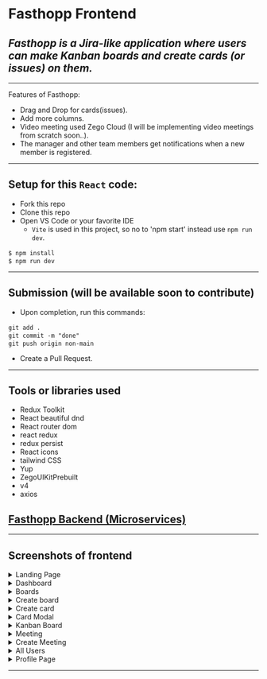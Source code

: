 # **Fasthopp Frontend**

## _Fasthopp is a Jira-like application where users can make Kanban boards and create cards (or issues) on them._
---
Features of Fasthopp:
- Drag and Drop for cards(issues).
- Add more columns.
- Video meeting used Zego Cloud (I will be implementing video meetings from scratch soon..).
- The manager and other team members get notifications when a new member is registered.
---
Setup for this `React` code:
---
- Fork this repo
- Clone this repo
- Open VS Code or your favorite IDE
  - `Vite` is used in this project, so no to 'npm start' instead use `npm run dev`.
```
$ npm install
$ npm run dev
```
----
Submission (will be available soon to contribute)
----
- Upon completion, run this commands:
```
git add .
git commit -m "done"
git push origin non-main
```
- Create a Pull Request.

---
Tools or libraries used
---
- Redux Toolkit
- React beautiful dnd
- React router dom
- react redux
- redux persist
- React icons
- tailwind CSS
- Yup
- ZegoUIKitPrebuilt
- v4
- axios
  
## [Fasthopp Backend (Microservices)](https://github.com/Susmith098/fasthopp-microservices)

---
Screenshots of frontend
---

<details>
  <summary> Landing Page </summary>
![Landing Page](https://github.com/Susmith098/fasthopp-images/blob/987544df9aa1280fdb5569e4e03b9e82e3036289/Dashboard.png)
</details>

<details>
  <summary> Dashboard </summary>
![Dashboard](https://github.com/Susmith098/fasthopp-images/blob/main/Dashboard.png)
</details>

<details>
  <summary> Boards </summary>
![Boards](https://github.com/Susmith098/fasthopp-images/blob/main/Boards.png)
</details>

<details>
  <summary> Create board </summary>
![Create board](https://github.com/Susmith098/fasthopp-images/blob/main/create%20new%20board.png)
</details>

<details>
  <summary> Create card </summary>
![Create card](https://github.com/Susmith098/fasthopp-images/blob/main/create%20new%20card.png)
</details>

<details>
  <summary> Card Modal </summary>
![Card modal](https://github.com/Susmith098/fasthopp-images/blob/main/card%20popup.png)
</details>

<details>
  <summary> Kanban Board </summary>
![Kanban Board](https://github.com/Susmith098/fasthopp-images/blob/main/kanban%20board.png)
</details>

<details>
  <summary> Meeting </summary>
![Meeting](https://github.com/Susmith098/fasthopp-images/blob/main/meeting%20links.png)
</details>

<details>
  <summary> Create Meeting </summary>
![Create Meeting](https://github.com/Susmith098/fasthopp-images/blob/main/create%20new%20meeting.png)
</details>

<details>
  <summary> All Users </summary>
![All Users](https://github.com/Susmith098/fasthopp-images/blob/main/All%20users.png)
</details>

<details>
  <summary> Profile Page </summary>
![Profile page](https://github.com/Susmith098/fasthopp-images/blob/main/Profile%20page.png)
</details>

---
